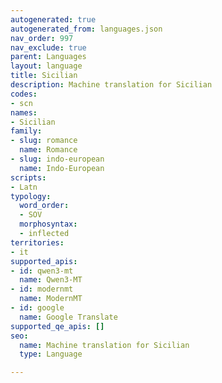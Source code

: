 ```yaml
---
autogenerated: true
autogenerated_from: languages.json
nav_order: 997
nav_exclude: true
parent: Languages
layout: language
title: Sicilian
description: Machine translation for Sicilian
codes:
- scn
names:
- Sicilian
family:
- slug: romance
  name: Romance
- slug: indo-european
  name: Indo-European
scripts:
- Latn
typology:
  word_order:
  - SOV
  morphosyntax:
  - inflected
territories:
- it
supported_apis:
- id: qwen3-mt
  name: Qwen3‑MT
- id: modernmt
  name: ModernMT
- id: google
  name: Google Translate
supported_qe_apis: []
seo:
  name: Machine translation for Sicilian
  type: Language

---
```


